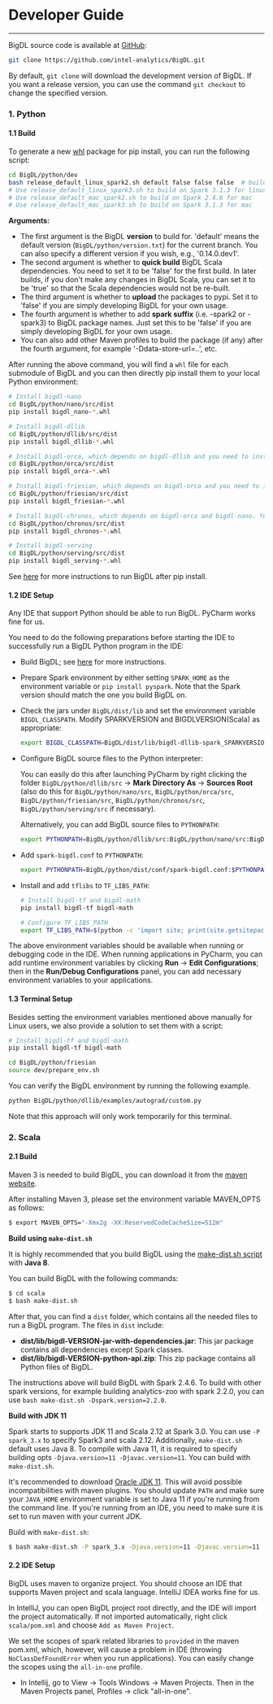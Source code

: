 # Developer Guide

---

BigDL source code is available at [GitHub](https://github.com/intel-analytics/BigDL):

```bash
git clone https://github.com/intel-analytics/BigDL.git
```

By default, `git clone` will download the development version of BigDL. If you want a release version, you can use the command `git checkout` to change the specified version.


### 1. Python

#### 1.1 Build

To generate a new [whl](https://pythonwheels.com/) package for pip install, you can run the following script:

```bash
cd BigDL/python/dev
bash release_default_linux_spark2.sh default false false false  # build on Spark 2.4.6 for linux
# Use release_default_linux_spark3.sh to build on Spark 3.1.3 for linux
# Use release_default_mac_spark2.sh to build on Spark 2.4.6 for mac
# Use release_default_mac_spark3.sh to build on Spark 3.1.3 for mac
```

**Arguments:**

- The first argument is the BigDL __version__ to build for. 'default' means the default version (`BigDL/python/version.txt`) for the current branch. You can also specify a different version if you wish, e.g., '0.14.0.dev1'.
- The second argument is whether to __quick build__ BigDL Scala dependencies. You need to set it to be 'false' for the first build. In later builds, if you don't make any changes in BigDL Scala, you can set it to be 'true' so that the Scala dependencies would not be re-built.
- The third argument is whether to __upload__ the packages to pypi. Set it to 'false' if you are simply developing BigDL for your own usage.
- The fourth argument is whether to add __spark suffix__ (i.e. -spark2 or -spark3) to BigDL package names. Just set this to be 'false' if you are simply developing BigDL for your own usage.
- You can also add other Maven profiles to build the package (if any) after the fourth argument, for example '-Ddata-store-url=..', etc.


After running the above command, you will find a `whl` file for each submodule of BigDL and you can then directly pip install them to your local Python environment:
```bash
# Install bigdl-nano
cd BigDL/python/nano/src/dist
pip install bigdl_nano-*.whl

# Install bigdl-dllib
cd BigDL/python/dllib/src/dist
pip install bigdl_dllib-*.whl

# Install bigdl-orca, which depends on bigdl-dllib and you need to install bigdl-dllib first
cd BigDL/python/orca/src/dist
pip install bigdl_orca-*.whl

# Install bigdl-friesian, which depends on bigdl-orca and you need to install bigdl-dllib and bigdl-orca first
cd BigDL/python/friesian/src/dist
pip install bigdl_friesian-*.whl

# Install bigdl-chronos, which depends on bigdl-orca and bigdl-nano. You need to install bigdl-dllib, bigdl-orca and bigdl-nano first
cd BigDL/python/chronos/src/dist
pip install bigdl_chronos-*.whl

# Install bigdl-serving
cd BigDL/python/serving/src/dist
pip install bigdl_serving-*.whl
```

See [here](./python.md) for more instructions to run BigDL after pip install.


#### 1.2 IDE Setup
Any IDE that support Python should be able to run BigDL. PyCharm works fine for us.

You need to do the following preparations before starting the IDE to successfully run a BigDL Python program in the IDE:

- Build BigDL; see [here](#build) for more instructions.
- Prepare Spark environment by either setting `SPARK_HOME` as the environment variable or `pip install pyspark`. Note that the Spark version should match the one you build BigDL on.
- Check the jars under `BigDL/dist/lib` and set the environment variable `BIGDL_CLASSPATH`. Modify SPARKVERSION and BIGDLVERSION(Scala) as appropriate:
  ```bash
  export BIGDL_CLASSPATH=BigDL/dist/lib/bigdl-dllib-spark_SPARKVERSION-BIGDLVERSION-jar-with-dependencies.jar:BigDL/dist/lib/bigdl-orca-spark_SPARKVERSION-BIGDLVERSION-jar-with-dependencies.jar:BigDL/dist/lib/bigdl-friesian-spark_SPARKVERSION-BIGDLVERSION-jar-with-dependencies.jar
  ```
- Configure BigDL source files to the Python interpreter:

  You can easily do this after launching PyCharm by right clicking the folder `BigDL/python/dllib/src` -> __Mark Directory As__ -> __Sources Root__ (also do this for `BigDL/python/nano/src`, `BigDL/python/orca/src`, `BigDL/python/friesian/src`, `BigDL/python/chronos/src`, `BigDL/python/serving/src` if necessary).

  Alternatively, you can add BigDL source files to `PYTHONPATH`:
  ```bash
  export PYTHONPATH=BigDL/python/dllib/src:BigDL/python/nano/src:BigDL/python/orca/src:BigDL/python/friesian/src:BigDL/python/chronos/src:BigDL/python/serving/src:$PYTHONPATH
  ```

- Add `spark-bigdl.conf` to `PYTHONPATH`:
  ```bash
  export PYTHONPATH=BigDL/python/dist/conf/spark-bigdl.conf:$PYTHONPATH
  ```

- Install and add `tflibs` to `TF_LIBS_PATH`:
  ```bash
  # Install bigdl-tf and bigdl-math
  pip install bigdl-tf bigdl-math

  # Configure TF_LIBS_PATH
  export TF_LIBS_PATH=$(python -c 'import site; print(site.getsitepackages()[0])')/bigdl/share/tflibs
  ```


The above environment variables should be available when running or debugging code in the IDE. When running applications in PyCharm, you can add runtime environment variables by clicking  __Run__ -> __Edit Configurations__; then in the __Run/Debug Configurations__ panel, you can add necessary environment variables to your applications.


#### 1.3 Terminal Setup

Besides setting the environment variables mentioned above manually for Linux users, we also provide a solution to set them with a script:

```bash
# Install bigdl-tf and bigdl-math
pip install bigdl-tf bigdl-math

cd BigDL/python/friesian
source dev/prepare_env.sh
```

You can verify the BigDL environment by running the following example.

```bash
python BigDL/python/dllib/examples/autograd/custom.py
```

Note that this approach will only work temporarily for this terminal. 


### 2. Scala

#### 2.1 Build

Maven 3 is needed to build BigDL, you can download it from the [maven website](https://maven.apache.org/download.cgi).

After installing Maven 3, please set the environment variable MAVEN_OPTS as follows:
```bash
$ export MAVEN_OPTS="-Xmx2g -XX:ReservedCodeCacheSize=512m"
```

**Build using `make-dist.sh`**

It is highly recommended that you build BigDL using the [make-dist.sh script](https://github.com/intel-analytics/BigDL/blob/branch-2.0/scala/make-dist.sh) with **Java 8**.

You can build BigDL with the following commands:
```bash
$ cd scala
$ bash make-dist.sh
```
After that, you can find a `dist` folder, which contains all the needed files to run a BigDL program. The files in `dist` include:

* **dist/lib/bigdl-VERSION-jar-with-dependencies.jar**: This jar package contains all dependencies except Spark classes.
* **dist/lib/bigdl-VERSION-python-api.zip**: This zip package contains all Python files of BigDL.

The instructions above will build BigDL with Spark 2.4.6. To build with other spark versions, for example building analytics-zoo with spark 2.2.0, you can use `bash make-dist.sh -Dspark.version=2.2.0`.  

**Build with JDK 11**

Spark starts to supports JDK 11 and Scala 2.12 at Spark 3.0. You can use `-P spark_3.x` to specify Spark3 and scala 2.12. Additionally, `make-dist.sh` default uses Java 8. To compile with Java 11, it is required to specify building opts `-Djava.version=11 -Djavac.version=11`. You can build with `make-dist.sh`.

It's recommended to download [Oracle JDK 11](https://www.oracle.com/java/technologies/javase-jdk11-downloads.html). This will avoid possible incompatibilities with maven plugins. You should update `PATH` and make sure your `JAVA_HOME` environment variable is set to Java 11 if you're running from the command line. If you're running from an IDE, you need to make sure it is set to run maven with your current JDK. 

Build with `make-dist.sh`:
 
```bash
$ bash make-dist.sh -P spark_3.x -Djava.version=11 -Djavac.version=11
```

#### 2.2 IDE Setup

BigDL uses maven to organize project. You should choose an IDE that supports Maven project and scala language. IntelliJ IDEA works fine for us.

In IntelliJ, you can open BigDL project root directly, and the IDE will import the project automatically. If not imported automatically, right click `scala/pom.xml` and choose `Add as Maven Project`.

We set the scopes of spark related libraries to `provided` in the maven pom.xml, which, however, will cause a problem in IDE  (throwing `NoClassDefFoundError` when you run applications). You can easily change the scopes using the `all-in-one` profile.

* In Intellij, go to View -> Tools Windows -> Maven Projects. Then in the Maven Projects panel, Profiles -> click "all-in-one".
